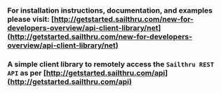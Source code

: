### For installation instructions, documentation, and examples please visit: [http://getstarted.sailthru.com/new-for-developers-overview/api-client-library/net](http://getstarted.sailthru.com/new-for-developers-overview/api-client-library/net)

### A simple client library to remotely access the `Sailthru REST API` as per [http://getstarted.sailthru.com/api](http://getstarted.sailthru.com/api)

